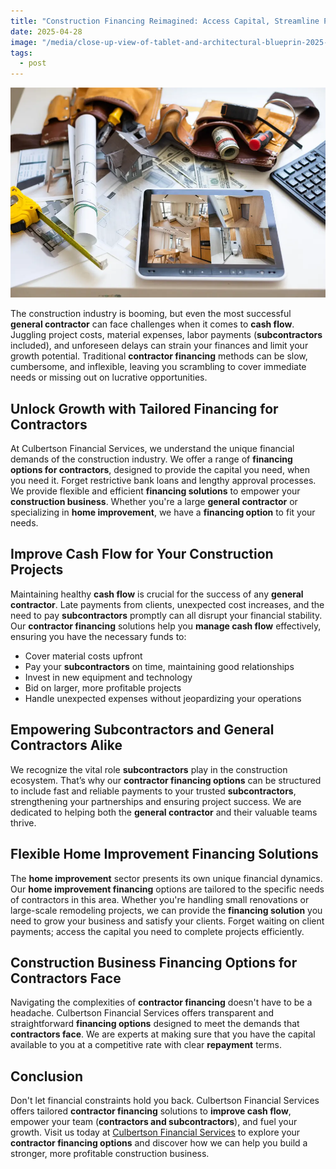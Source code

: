 ```yaml
---
title: "Construction Financing Reimagined: Access Capital, Streamline Payments"
date: 2025-04-28
image: "/media/close-up-view-of-tablet-and-architectural-blueprin-2025-01-10-02-24-37-utc.webp"
tags:
  - post
---
```


![Construction Financing Reimagined: Access Capital, Streamline Payments](/media/close-up-view-of-tablet-and-architectural-blueprin-2025-01-10-02-24-37-utc.webp)

The construction industry is booming, but even the most successful **general contractor** can face challenges when it comes to **cash flow**. Juggling project costs, material expenses, labor payments (**subcontractors** included), and unforeseen delays can strain your finances and limit your growth potential. Traditional **contractor financing** methods can be slow, cumbersome, and inflexible, leaving you scrambling to cover immediate needs or missing out on lucrative opportunities.

## Unlock Growth with Tailored Financing for Contractors

At Culbertson Financial Services, we understand the unique financial demands of the construction industry. We offer a range of **financing options for contractors**, designed to provide the capital you need, when you need it. Forget restrictive bank loans and lengthy approval processes. We provide flexible and efficient **financing solutions** to empower your **construction business**. Whether you're a large **general contractor** or specializing in **home improvement**, we have a **financing option** to fit your needs.

## Improve Cash Flow for Your Construction Projects

Maintaining healthy **cash flow** is crucial for the success of any **general contractor**. Late payments from clients, unexpected cost increases, and the need to pay **subcontractors** promptly can all disrupt your financial stability. Our **contractor financing** solutions help you **manage cash flow** effectively, ensuring you have the necessary funds to:

*   Cover material costs upfront
*   Pay your **subcontractors** on time, maintaining good relationships
*   Invest in new equipment and technology
*   Bid on larger, more profitable projects
*   Handle unexpected expenses without jeopardizing your operations

## Empowering Subcontractors and General Contractors Alike

We recognize the vital role **subcontractors** play in the construction ecosystem. That’s why our **contractor financing options** can be structured to include fast and reliable payments to your trusted **subcontractors**, strengthening your partnerships and ensuring project success. We are dedicated to helping both the **general contractor** and their valuable teams thrive.

## Flexible Home Improvement Financing Solutions

The **home improvement** sector presents its own unique financial dynamics. Our **home improvement financing** options are tailored to the specific needs of contractors in this area. Whether you're handling small renovations or large-scale remodeling projects, we can provide the **financing solution** you need to grow your business and satisfy your clients. Forget waiting on client payments; access the capital you need to complete projects efficiently.

## Construction Business Financing Options for Contractors Face

Navigating the complexities of **contractor financing** doesn't have to be a headache. Culbertson Financial Services offers transparent and straightforward **financing options** designed to meet the demands that **contractors face**. We are experts at making sure that you have the capital available to you at a competitive rate with clear **repayment** terms.

## Conclusion

Don't let financial constraints hold you back. Culbertson Financial Services offers tailored **contractor financing** solutions to **improve cash flow**, empower your team (**contractors and subcontractors**), and fuel your growth. Visit us today at [Culbertson Financial Services](https://culbertsonfinancialservices.com) to explore your **contractor financing options** and discover how we can help you build a stronger, more profitable construction business.
